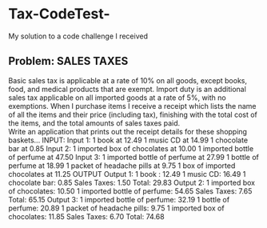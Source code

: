 # Tax-CodeTest-
My solution to a code challenge I received

## Problem: SALES TAXES 
Basic sales tax is applicable at a rate of 10% on all goods, except books, food, and medical products that are exempt. Import duty is an additional sales tax applicable on all imported goods at a rate of 5%, with no exemptions. When I purchase items I receive a receipt which lists the name of all the items and their price (including tax), finishing with the total cost of the items, and the total amounts of sales taxes paid.  
Write an application that prints out the receipt details for these shopping baskets... 
INPUT: 
Input 1: 
1 book at 12.49 
1 music CD at 14.99 
1 chocolate bar at 0.85 
Input 2: 
1 imported box of chocolates at 10.00 
1 imported bottle of perfume at 47.50 
Input 3: 
1 imported bottle of perfume at 27.99 
1 bottle of perfume at 18.99 
1 packet of headache pills at 9.75 
1 box of imported chocolates at 11.25 
OUTPUT 
Output 1: 
1 book : 12.49 
1 music CD: 16.49 
1 chocolate bar: 0.85 
Sales Taxes: 1.50 
Total: 29.83 
Output 2: 
1 imported box of chocolates: 10.50 
1 imported bottle of perfume: 54.65 
Sales Taxes: 7.65 
Total: 65.15 
Output 3: 
1 imported bottle of perfume: 32.19 
1 bottle of perfume: 20.89 
1 packet of headache pills: 9.75 
1 imported box of chocolates: 11.85 
Sales Taxes: 6.70 
Total: 74.68
